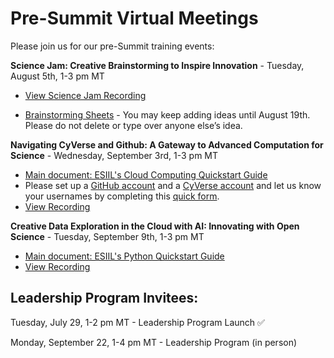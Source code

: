 # Pre-Summit Virtual Meetings

Please join us for our pre-Summit training events:

**Science Jam: Creative Brainstorming to Inspire Innovation** - Tuesday, August 5th, 1-3 pm MT 

- [View Science Jam Recording](https://o365coloradoedu.sharepoint.com/:v:/s/CIRES-ESIIL/EaoXm3tJQXNKtfuT739q8-MBUsGtu6KQhdxOacLn4Ncf5w?e=d02pkQ)

- [Brainstorming Sheets](https://drive.google.com/drive/folders/1wUEIIDvpyfN7ZSsaT-0M59V2Ph07TT8c?usp=drive_link) - You may keep adding ideas until August 19th. Please do not delete or type over anyone else’s idea.

**Navigating CyVerse and Github: A Gateway to Advanced Computation for Science** - Wednesday, September 3rd, 1-3 pm MT

- [Main document: ESIIL's Cloud Computing Quickstart Guide](https://cu-esiil.github.io/home/quickstart/cloud/)
- Please set up a [GitHub account](https://github.com/) and a [CyVerse account](https://user.cyverse.org/signup) and let us know your usernames by completing this [quick form](https://docs.google.com/forms/d/e/1FAIpQLSccCdVt3RmCvHXBRrg1n8gYKiw5QUuOMezvhGs5fr9CGkcTjA/viewform?usp=dialog).
- [View Recording](https://o365coloradoedu.sharepoint.com/:v:/s/CIRES-ESIIL/EfEseb74YPhAvfYF722zOOIB4uwmexZqyqHe6F2jDQPYVQ?e=vhDP3G)
  
**Creative Data Exploration in the Cloud with AI: Innovating with Open Science** - Tuesday, September 9th, 1-3 pm MT

- [Main document: ESIIL's Python Quickstart Guide](https://cu-esiil.github.io/home/quickstart/python/)
- [View Recording](https://o365coloradoedu.sharepoint.com/:v:/s/CIRES-ESIIL/EcfZ8_WUEuxOk3vk0ydZ6O8BLEG4c2Lw5lWw4Azh5pfouQ?e=rIvKfL)


## Leadership Program Invitees:

Tuesday, July 29, 1-2 pm MT - Leadership Program Launch ✅

Monday, September 22, 1-4 pm MT - Leadership Program (in person)
